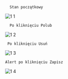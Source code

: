 
      Stan początkowy
![1 1](https://github.com/user-attachments/assets/8a689c3a-7021-401e-8566-4d48afcc0555)

      Po kliknięciu Polub
![1 2](https://github.com/user-attachments/assets/5a3b632e-7551-453b-a58b-869dadcbdca9)

     Po kliknięciu Usuń
![1 3](https://github.com/user-attachments/assets/6496f9af-3f24-47c8-ae64-80e275badc19)

    Alert po kliknięciu Zapisz
![1 4](https://github.com/user-attachments/assets/c7dbcf1c-b662-4eab-b527-ef5e9964db12)
